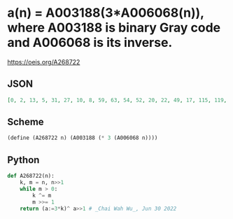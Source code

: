 # a\(n\) \= A003188\(3\*A006068\(n\)\), where A003188 is binary Gray code and A006068 is its inverse\.
https://oeis.org/A268722
## JSON
```JSON
[0, 2, 13, 5, 31, 27, 10, 8, 59, 63, 54, 52, 20, 22, 49, 17, 115, 119, 126, 124, 108, 110, 121, 105, 40, 42, 37, 45, 103, 99, 34, 32, 227, 231, 238, 236, 252, 254, 233, 249, 216, 218, 213, 221, 247, 243, 210, 208, 80, 82, 93, 85, 79, 75, 90, 88, 203, 207, 198, 196, 68, 70, 193, 65]
```
## Scheme
```Scheme
(define (A268722 n) (A003188 (* 3 (A006068 n))))
```
## Python
```Python
def A268722(n):
    k, m = n, n>>1
    while m > 0:
        k ^= m
        m >>= 1
    return (a:=3*k)^ a>>1 # _Chai Wah Wu_, Jun 30 2022
```
